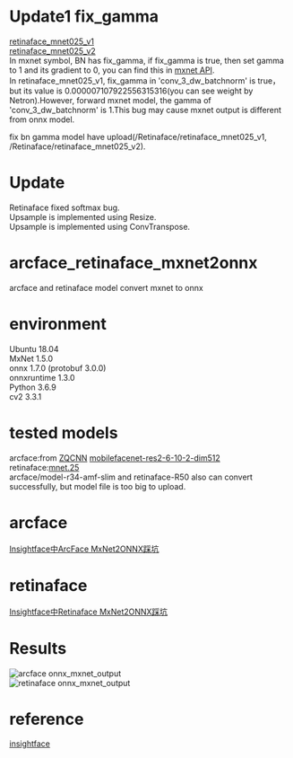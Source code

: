 # Update1 fix_gamma  
[retinaface_mnet025_v1](http://insightface.ai/files/models/retinaface_mnet025_v1.zip)  
[retinaface_mnet025_v2](http://insightface.ai/files/models/retinaface_mnet025_v2.zip)  
In mxnet symbol, BN has fix_gamma, if fix_gamma is true, then set gamma to 1 and its gradient to 0, you can find this in [mxnet API](https://mxnet.apache.org/versions/1.7.0/api/python/docs/api/symbol/symbol.html#mxnet.symbol.BatchNorm).  
In retinaface_mnet025_v1, fix_gamma in 'conv_3_dw_batchnorm' is true，but its value is 0.000007107922556315316(you can see weight by Netron).However, forward mxnet model, the gamma of 'conv_3_dw_batchnorm' is 1.This bug may cause mxnet output is different from onnx model.  
  
fix bn gamma model have upload(/Retinaface/retinaface_mnet025_v1, /Retinaface/retinaface_mnet025_v2).  

# Update  
Retinaface fixed softmax bug.  
Upsample is implemented using Resize.  
Upsample is implemented using ConvTranspose.  

# arcface_retinaface_mxnet2onnx
arcface and retinaface model convert mxnet to onnx  

# environment
Ubuntu 18.04  
MxNet 1.5.0  
onnx 1.7.0 (protobuf 3.0.0)  
onnxruntime 1.3.0  
Python 3.6.9  
cv2 3.3.1  

# tested models
arcface:from [ZQCNN](https://github.com/zuoqing1988/ZQCNN) [mobilefacenet-res2-6-10-2-dim512](https://pan.baidu.com/s/1_0O3kJ5dMmD-HdRwNR0Hpw#list/path=%2F)  
retinaface:[mnet.25](https://link.zhihu.com/?target=https%3A//github.com/deepinsight/insightface/issues/669)  
arcface/model-r34-amf-slim and retinaface-R50 also can convert successfully, but model file is too big to upload.  

# arcface  
[Insightface中ArcFace MxNet2ONNX踩坑](https://zhuanlan.zhihu.com/p/165294876)  

# retinaface  
[Insightface中Retinaface MxNet2ONNX踩坑](https://zhuanlan.zhihu.com/p/166267806)  

# Results
![arcface onnx_mxnet_output](https://github.com/zheshipinyinMc/arcface_retinaface_mxnet2onnx/tree/master/Arcface/onnx_mxnet_output.jpg)  
![retinaface onnx_mxnet_output](https://github.com/zheshipinyinMc/arcface_retinaface_mxnet2onnx/tree/master/Retinaface/mxnet_onnx_result.jpg)  

# reference
[insightface](https://github.com/deepinsight/insightface)
